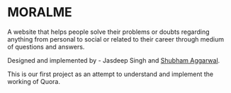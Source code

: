 <h1>MORALME</h1> <p>A website that helps people solve their problems or doubts regarding anything from personal to social or related to their career through medium of questions and answers.</p>
<p>Designed and implemented by - Jasdeep Singh and <a href="https://github.com/shubh49">Shubham Aggarwal</a>.</p>
<p>This is our first project as an attempt to understand and implement the working of Quora.</p>
